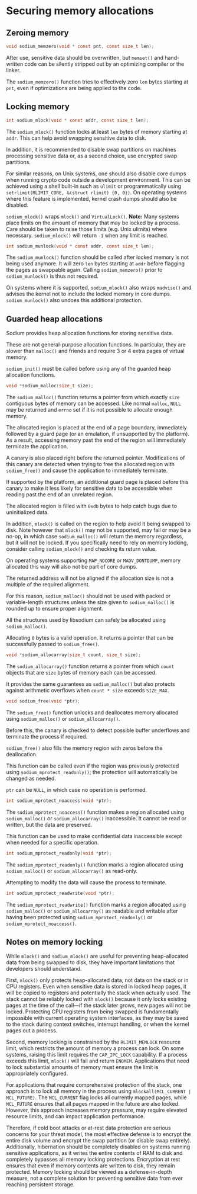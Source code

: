 # Securing memory allocations

## Zeroing memory

```c
void sodium_memzero(void * const pnt, const size_t len);
```

After use, sensitive data should be overwritten, but `memset()` and hand-written code can be silently stripped out by an optimizing compiler or the linker.

The `sodium_memzero()` function tries to effectively zero `len` bytes starting at `pnt`, even if optimizations are being applied to the code.

## Locking memory

```c
int sodium_mlock(void * const addr, const size_t len);
```

The `sodium_mlock()` function locks at least `len` bytes of memory starting at `addr`. This can help avoid swapping sensitive data to disk.

In addition, it is recommended to disable swap partitions on machines processing sensitive data or, as a second choice, use encrypted swap partitions.

For similar reasons, on Unix systems, one should also disable core dumps when running crypto code outside a development environment. This can be achieved using a shell built-in such as `ulimit` or programmatically using `setrlimit(RLIMIT_CORE, &(struct rlimit) {0, 0})`. On operating systems where this feature is implemented, kernel crash dumps should also be disabled.

`sodium_mlock()` wraps `mlock()` and `VirtualLock()`. **Note:** Many systems place limits on the amount of memory that may be locked by a process. Care should be taken to raise those limits (e.g. Unix ulimits) where necessary. `sodium_mlock()` will return `-1` when any limit is reached.

```c
int sodium_munlock(void * const addr, const size_t len);
```

The `sodium_munlock()` function should be called after locked memory is not being used anymore. It will zero `len` bytes starting at `addr` before flagging the pages as swappable again. Calling `sodium_memzero()` prior to `sodium_munlock()` is thus not required.

On systems where it is supported, `sodium_mlock()` also wraps `madvise()` and advises the kernel not to include the locked memory in core dumps. `sodium_munlock()` also undoes this additional protection.

## Guarded heap allocations

Sodium provides heap allocation functions for storing sensitive data.

These are not general-purpose allocation functions. In particular, they are slower than `malloc()` and friends and require 3 or 4 extra pages of virtual memory.

`sodium_init()` must be called before using any of the guarded heap allocation functions.

```c
void *sodium_malloc(size_t size);
```

The `sodium_malloc()` function returns a pointer from which exactly `size` contiguous bytes of memory can be accessed. Like normal `malloc`, `NULL` may be returned and `errno` set if it is not possible to allocate enough memory.

The allocated region is placed at the end of a page boundary, immediately followed by a guard page (or an emulation, if unsupported by the platform). As a result, accessing memory past the end of the region will immediately terminate the application.

A canary is also placed right before the returned pointer. Modifications of this canary are detected when trying to free the allocated region with `sodium_free()` and cause the application to immediately terminate.

If supported by the platform, an additional guard page is placed before this canary to make it less likely for sensitive data to be accessible when reading past the end of an unrelated region.

The allocated region is filled with `0xdb` bytes to help catch bugs due to uninitialized data.

In addition, `mlock()` is called on the region to help avoid it being swapped to disk. Note however that `mlock()` may not be supported, may fail or may be a no-op, in which case `sodium_malloc()` will return the memory regardless, but it will not be locked. If you specifically need to rely on memory locking, consider calling `sodium_mlock()` and checking its return value.

On operating systems supporting `MAP_NOCORE` or `MADV_DONTDUMP`, memory allocated this way will also not be part of core dumps.

The returned address will not be aligned if the allocation size is not a multiple of the required alignment.

For this reason, `sodium_malloc()` should not be used with packed or variable-length structures unless the size given to `sodium_malloc()` is rounded up to ensure proper alignment.

All the structures used by libsodium can safely be allocated using `sodium_malloc()`.

Allocating `0` bytes is a valid operation. It returns a pointer that can be successfully passed to `sodium_free()`.

```c
void *sodium_allocarray(size_t count, size_t size);
```

The `sodium_allocarray()` function returns a pointer from which `count` objects that are `size` bytes of memory each can be accessed.

It provides the same guarantees as `sodium_malloc()` but also protects against arithmetic overflows when `count * size` exceeds `SIZE_MAX`.

```c
void sodium_free(void *ptr);
```

The `sodium_free()` function unlocks and deallocates memory allocated using `sodium_malloc()` or `sodium_allocarray()`.

Before this, the canary is checked to detect possible buffer underflows and terminate the process if required.

`sodium_free()` also fills the memory region with zeros before the deallocation.

This function can be called even if the region was previously protected using `sodium_mprotect_readonly()`; the protection will automatically be changed as needed.

`ptr` can be `NULL`, in which case no operation is performed.

```c
int sodium_mprotect_noaccess(void *ptr);
```

The `sodium_mprotect_noaccess()` function makes a region allocated using `sodium_malloc()` or `sodium_allocarray()` inaccessible. It cannot be read or written, but the data are preserved.

This function can be used to make confidential data inaccessible except when needed for a specific operation.

```c
int sodium_mprotect_readonly(void *ptr);
```

The `sodium_mprotect_readonly()` function marks a region allocated using `sodium_malloc()` or `sodium_allocarray()` as read-only.

Attempting to modify the data will cause the process to terminate.

```c
int sodium_mprotect_readwrite(void *ptr);
```

The `sodium_mprotect_readwrite()` function marks a region allocated using `sodium_malloc()` or `sodium_allocarray()` as readable and writable after having been protected using `sodium_mprotect_readonly()` or `sodium_mprotect_noaccess()`.

## Notes on memory locking

While `mlock()` and `sodium_mlock()` are useful for preventing heap-allocated data from being swapped to disk, they have important limitations that developers should understand.

First, `mlock()` only protects heap-allocated data, not data on the stack or in CPU registers. Even when sensitive data is stored in locked heap pages, it will be copied to registers and potentially the stack when actually used. The stack cannot be reliably locked with `mlock()` because it only locks existing pages at the time of the call—if the stack later grows, new pages will not be locked. Protecting CPU registers from being swapped is fundamentally impossible with current operating system interfaces, as they may be saved to the stack during context switches, interrupt handling, or when the kernel pages out a process.

Second, memory locking is constrained by the `RLIMIT_MEMLOCK` resource limit, which restricts the amount of memory a process can lock. On some systems, raising this limit requires the `CAP_IPC_LOCK` capability. If a process exceeds this limit, `mlock()` will fail and return `ENOMEM`. Applications that need to lock substantial amounts of memory must ensure the limit is appropriately configured.

For applications that require comprehensive protection of the stack, one approach is to lock all memory in the process using `mlockall(MCL_CURRENT | MCL_FUTURE)`. The `MCL_CURRENT` flag locks all currently mapped pages, while `MCL_FUTURE` ensures that all pages mapped in the future are also locked. However, this approach increases memory pressure, may require elevated resource limits, and can impact application performance.

Therefore, if cold boot attacks or at-rest data protection are serious concerns for your threat model, the most effective defense is to encrypt the entire disk volume and encrypt the swap partition (or disable swap entirely). Additionally, hibernation should be completely disabled on systems running sensitive applications, as it writes the entire contents of RAM to disk and completely bypasses all memory locking protections. Encryption at rest ensures that even if memory contents are written to disk, they remain protected. Memory locking should be viewed as a defense-in-depth measure, not a complete solution for preventing sensitive data from ever reaching persistent storage.
